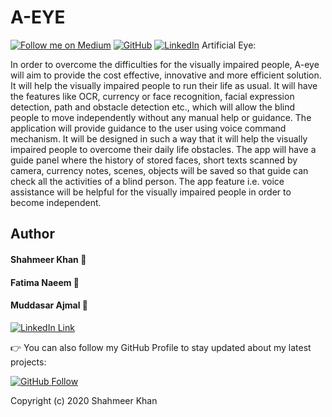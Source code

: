 
# A-EYE
[![Follow me on Medium](https://img.shields.io/badge/Medium-%40meer--khan-02b875?style=for-the-badge&logo=medium)](https://medium.com/@meer-khan) [![GitHub](https://img.shields.io/badge/GitHub-%40meer--khan-181717?style=for-the-badge&logo=github)](https://github.com/meer-khan)
[![LinkedIn](https://img.shields.io/badge/LinkedIn-%40meer--khan-0077B5?style=for-the-badge&logo=linkedin)](https://www.linkedin.com/in/meer-khan/)
Artificial Eye:

In order to overcome the difficulties for the visually impaired people, A-eye will aim to provide the cost effective, innovative and more efficient solution. It will help the visually impaired people to run their life as usual. It will have the features like OCR, currency or face recognition, facial expression detection, path and obstacle detection etc., which will allow the blind people to move independently without any manual help or guidance. The application will provide guidance to the user using voice command mechanism. It will be designed in such a way that it will help the visually impaired people to overcome their daily life obstacles. The app will have a guide panel where the history of stored faces, short texts scanned by camera, currency notes, scenes, objects will be saved so that guide can check all the activities of a blind person. The app feature i.e. voice assistance will be helpful for the visually impaired people in order to become independent. 


## Author

#### Shahmeer Khan 🧑
#### Fatima Naeem :girl:
#### Muddasar Ajmal 🧑
[![LinkedIn Link](https://img.shields.io/badge/Connect-Shahmeer-blue.svg?logo=linkedin&longCache=true&style=social&label=Connect
)](https://www.linkedin.com/in/meer-khan)

👉 You can also follow my GitHub Profile to stay updated about my latest projects:

[![GitHub Follow](https://img.shields.io/badge/Connect-Shahmeer-blue.svg?logo=Github&longCache=true&style=social&label=Follow)](https://github.com/meer-khan)

Copyright (c) 2020 Shahmeer Khan
